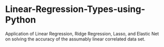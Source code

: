# Linear-Regression-Types-using-Python
Application of Linear Regression, Ridge Regression, Lasso, and Elastic Net on solving the accuracy of the assumably linear correlated data set.
